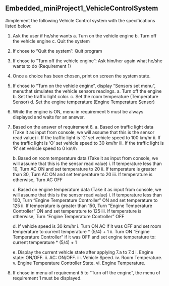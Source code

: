 ## Embedded_miniProject1_VehicleControlSystem

#implement the following Vehicle Control system with the specifications listed below:
1. Ask the user if he/she wants
   a. Turn on the vehicle engine
   b. Turn off the vehicle engine
   c. Quit the system
2. If chose to “Quit the system”: Quit program

3. If chose to “Turn off the vehicle engine”: Ask him/her again what he/she wants to 
do (Requirement 1)

4. Once a choice has been chosen, print on screen the system state.

5. If chose to “Turn on the vehicle engine”, display “Sensors set menu”, menuthat
simulates the vehicle sensors readings.
   a. Turn off the engine
   b. Set the traffic light color.
   c. Set the room temperature (Temperature Sensor)
   d. Set the engine temperature (Engine Temperature Sensor)

6. While the engine is ON, menu in requirement 5 must be always displayed and waits for an answer.

7. Based on the answer of requirement 6.
    a. Based on traffic light data (Take it as input from console, we will assume that this is the sensor read value)
          i. If the traffic light is ‘G’ set vehicle speed to 100 km/hr
          ii. If the traffic light is ‘O’ set vehicle speed to 30 km/hr
          iii. If the traffic light is ‘R’ set vehicle speed to 0 km/h


    b. Based on room temperature data (Take it as input from console, we will assume that this is the sensor read value)
           i. If temperature less than 10, Turn AC ON and set
              temperature to 20
           ii. If temperature is greater than 30, Turn AC ON and set
               temperature to 20
           iii. If temperature is otherwise, Turn AC OFF

   c. Based on engine temperature data (Take it as input from console, we will assume that this is the sensor read value)
            i. If temperature less than 100, Turn “Engine Temperature Controller” ON and set temperature to 125
            ii. If temperature is greater than 150, Turn “Engine Temperature Controller” ON and set temperature to 125
            iii. If temperature is otherwise, Turn “Engine Temperature Controller” OFF

   d. If vehicle speed is 30 km/hr
             i. Turn ON AC if it was OFF and set room temperature to:current temperature * (5/4) + 1
            ii. Turn ON “Engine Temperature Controller” if it was OFF and set engine temperature to: current temperature * (5/4) + 1

   e. Display the current vehicle state after applying 7.a to 7.d
             i. Engine state: ON/OFF.
             ii. AC: ON/OFF.
            iii. Vehicle Speed.
             iv. Room Temperature.
              v. Engine Temperature Controller State.
              vi. Engine Temperature.
  9. If chose in menu of requirement 5 to “Turn off the engine”, the menu of requirement 1 must be displayed.
